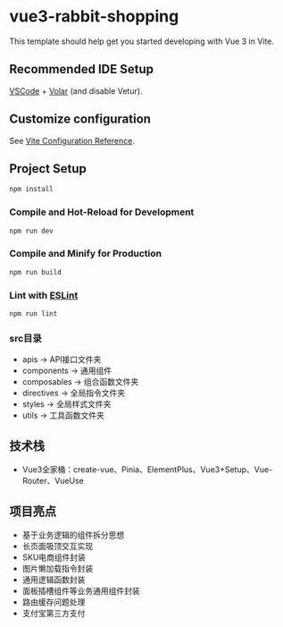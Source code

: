 # vue3-rabbit-shopping

This template should help get you started developing with Vue 3 in Vite.

## Recommended IDE Setup

[VSCode](https://code.visualstudio.com/) + [Volar](https://marketplace.visualstudio.com/items?itemName=Vue.volar) (and disable Vetur).

## Customize configuration

See [Vite Configuration Reference](https://vitejs.dev/config/).

## Project Setup

```sh
npm install
```

### Compile and Hot-Reload for Development

```sh
npm run dev
```

### Compile and Minify for Production

```sh
npm run build
```

### Lint with [ESLint](https://eslint.org/)

```sh
npm run lint
```
### src目录

+ apis -> API接口文件夹
+ components -> 通用组件
+ composables -> 组合函数文件夹
+ directives -> 全局指令文件夹
+ styles -> 全局样式文件夹
+ utils -> 工具函数文件夹
## 技术栈
+ Vue3全家桶：create-vue、Pinia、ElementPlus、Vue3+Setup、Vue-Router、VueUse
## 项目亮点
+ 基于业务逻辑的组件拆分思想
+ 长页面吸顶交互实现
+ SKU电商组件封装
+ 图片懒加载指令封装
+ 通用逻辑函数封装
+ 面板插槽组件等业务通用组件封装
+ 路由缓存问题处理
+ 支付宝第三方支付